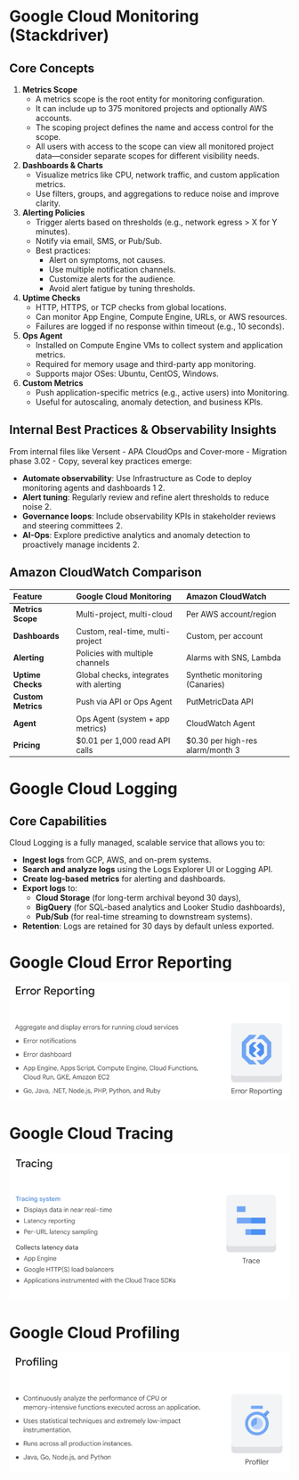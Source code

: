 # Google Cloud Monitoring (Stackdriver)
## Core Concepts
1. **Metrics Scope**
    - A metrics scope is the root entity for monitoring configuration.
    - It can include up to 375 monitored projects and optionally AWS accounts.
    - The scoping project defines the name and access control for the scope.
    - All users with access to the scope can view all monitored project data—consider separate scopes for different visibility needs.
2. **Dashboards & Charts**
    - Visualize metrics like CPU, network traffic, and custom application metrics.
    - Use filters, groups, and aggregations to reduce noise and improve clarity.
3. **Alerting Policies**
    - Trigger alerts based on thresholds (e.g., network egress > X for Y minutes).
    - Notify via email, SMS, or Pub/Sub.
    - Best practices:
        - Alert on symptoms, not causes.
        - Use multiple notification channels.
        - Customize alerts for the audience.
        - Avoid alert fatigue by tuning thresholds.
4. **Uptime Checks**
    - HTTP, HTTPS, or TCP checks from global locations.
    - Can monitor App Engine, Compute Engine, URLs, or AWS resources.
    - Failures are logged if no response within timeout (e.g., 10 seconds).
5. **Ops Agent**
    - Installed on Compute Engine VMs to collect system and application metrics.
    - Required for memory usage and third-party app monitoring.
    - Supports major OSes: Ubuntu, CentOS, Windows.
6. **Custom Metrics**
    - Push application-specific metrics (e.g., active users) into Monitoring.
    - Useful for autoscaling, anomaly detection, and business KPIs.

## Internal Best Practices & Observability Insights
From internal files like Versent - APA CloudOps and Cover-more - Migration phase 3.02 - Copy, several key practices emerge:
- **Automate observability**: Use Infrastructure as Code to deploy monitoring agents and dashboards 1 2.
- **Alert tuning**: Regularly review and refine alert thresholds to reduce noise 2.
- **Governance loops**: Include observability KPIs in stakeholder reviews and steering committees 2.
- **AI-Ops**: Explore predictive analytics and anomaly detection to proactively manage incidents 2.

## Amazon CloudWatch Comparison
| **Feature** | **Google Cloud Monitoring** | **Amazon CloudWatch** |
| :-------- | :---------- | :--------- |
| **Metrics Scope** | Multi-project, multi-cloud | Per AWS account/region |
| **Dashboards** | Custom, real-time, multi-project | Custom, per account |
| **Alerting** | Policies with multiple channels | Alarms with SNS, Lambda |
| **Uptime Checks** | Global checks, integrates with alerting | Synthetic monitoring (Canaries) |
| **Custom Metrics** | Push via API or Ops Agent | PutMetricData API |
| **Agent** | Ops Agent (system + app metrics) | CloudWatch Agent |
| **Pricing** | $0.01 per 1,000 read API calls | $0.30 per high-res alarm/month 3 |

# Google Cloud Logging
## Core Capabilities
Cloud Logging is a fully managed, scalable service that allows you to:
- **Ingest logs** from GCP, AWS, and on-prem systems.
- **Search and analyze logs** using the Logs Explorer UI or Logging API.
- **Create log-based metrics** for alerting and dashboards.
- **Export logs** to:
    - **Cloud Storage** (for long-term archival beyond 30 days),
    - **BigQuery** (for SQL-based analytics and Looker Studio dashboards),
    - **Pub/Sub** (for real-time streaming to downstream systems).
- **Retention**: Logs are retained for 30 days by default unless exported.

# Google Cloud Error Reporting
![gcp-error-reporting](/images/gcp/gcp-error-reporting.png)

# Google Cloud Tracing
![gcp-tracing](/images/gcp/gcp-tracing.png)

# Google Cloud Profiling
![gcp-profiling](/images/gcp/gcp-profiling.png)